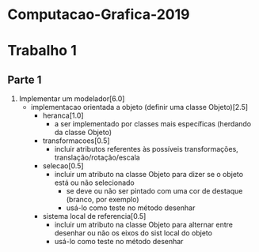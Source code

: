 # Computacao-Grafica-2019

# Trabalho 1
## Parte 1
1. Implementar um modelador[6.0]
	+ implementacao orientada a objeto (definir uma classe Objeto)[2.5]
		+ heranca[1.0]
			+ a ser implementado por classes mais específicas (herdando da classe Objeto)
		+ transformacoes[0.5]
			+ incluir atributos referentes às possíveis transformações, translação/rotação/escala
		+ selecao[0.5]
			+ incluir um atributo na classe Objeto para dizer se o objeto está ou não selecionado
				+ se deve ou não ser pintado com uma cor de destaque (branco, por exemplo)
				+ usá-lo como teste no método desenhar
		+ sistema local de referencia[0.5]
			+ incluir um atributo na classe Objeto para alternar entre desenhar ou não os eixos do sist local do objeto
			+ usá-lo como teste no método desenhar
